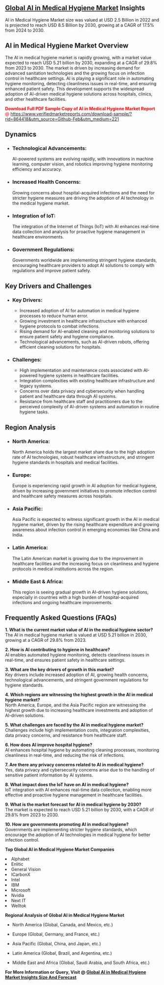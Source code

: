 <h2><a href="https://www.verifiedmarketreports.com/download-sample/?rid=864418&amp;utm_source=Github&amp;utm_medium=221" target="_blank">Global AI in Medical Hygiene Market</a> Insights</h2><p>AI in Medical Hygiene Market size was valued at USD 2.5 Billion in 2022 and is projected to reach USD 8.5 Billion by 2030, growing at a CAGR of 17.5% from 2024 to 2030.</p><p> <h2>AI in Medical Hygiene Market Overview</h2> <p>The AI in medical hygiene market is rapidly growing, with a market value expected to reach USD 5.21 billion by 2030, expanding at a CAGR of 29.8% from 2023 to 2030. The market is driven by increasing demand for advanced sanitation technologies and the growing focus on infection control in healthcare settings. AI is playing a significant role in automating hygiene monitoring, detecting cleanliness issues in real-time, and ensuring enhanced patient safety. This development supports the widespread adoption of AI-driven medical hygiene solutions across hospitals, clinics, and other healthcare facilities.</p> <p><p><span class=""><span style="color: #ff0000;"><strong>Download Full PDF Sample Copy of AI in Medical Hygiene Market Report</strong> @ </span><a href="https://www.verifiedmarketreports.com/download-sample/?rid=864418&amp;utm_source=Github-Feb&amp;utm_medium=221" target="_blank">https://www.verifiedmarketreports.com/download-sample/?rid=864418&amp;utm_source=Github-Feb&amp;utm_medium=221</a></span></p></p> <h2>Dynamics</h2> <ul> <li><h3>Technological Advancements:</h3> AI-powered systems are evolving rapidly, with innovations in machine learning, computer vision, and robotics improving hygiene monitoring efficiency and accuracy.</li> <li><h3>Increased Health Concerns:</h3> Growing concerns about hospital-acquired infections and the need for stricter hygiene measures are driving the adoption of AI technology in the medical hygiene market.</li> <li><h3>Integration of IoT:</h3> The integration of the Internet of Things (IoT) with AI enhances real-time data collection and analysis for proactive hygiene management in healthcare environments.</li> <li><h3>Government Regulations:</h3> Governments worldwide are implementing stringent hygiene standards, encouraging healthcare providers to adopt AI solutions to comply with regulations and improve patient safety.</li> </ul> <h2>Key Drivers and Challenges</h2> <ul> <li><h3>Key Drivers:</h3> <ul> <li>Increased adoption of AI for automation in medical hygiene processes to reduce human error.</li> <li>Growing investment in healthcare infrastructure with enhanced hygiene protocols to combat infections.</li> <li>Rising demand for AI-enabled cleaning and monitoring solutions to ensure patient safety and hygiene compliance.</li> <li>Technological advancements, such as AI-driven robots, offering efficient cleaning solutions for hospitals.</li> </ul> </li> <li><h3>Challenges:</h3> <ul> <li>High implementation and maintenance costs associated with AI-powered hygiene systems in healthcare facilities.</li> <li>Integration complexities with existing healthcare infrastructure and legacy systems.</li> <li>Concerns over data privacy and cybersecurity when handling patient and healthcare data through AI systems.</li> <li>Resistance from healthcare staff and practitioners due to the perceived complexity of AI-driven systems and automation in routine hygiene tasks.</li> </ul> </li> </ul> <h2>Region Analysis</h2> <ul> <li><h3>North America:</h3> North America holds the largest market share due to the high adoption rate of AI technologies, robust healthcare infrastructure, and stringent hygiene standards in hospitals and medical facilities.</li> <li><h3>Europe:</h3> Europe is experiencing rapid growth in AI adoption for medical hygiene, driven by increasing government initiatives to promote infection control and healthcare safety measures across hospitals.</li> <li><h3>Asia Pacific:</h3> Asia Pacific is expected to witness significant growth in the AI in medical hygiene market, driven by the rising healthcare expenditure and growing awareness about infection control in emerging economies like China and India.</li> <li><h3>Latin America:</h3> The Latin American market is growing due to the improvement in healthcare facilities and the increasing focus on cleanliness and hygiene protocols in medical institutions across the region.</li> <li><h3>Middle East & Africa:</h3> This region is seeing gradual growth in AI-driven hygiene solutions, especially in countries with a high burden of hospital-acquired infections and ongoing healthcare improvements.</li> </ul> <h2>Frequently Asked Questions (FAQs)</h2> <p><b>1. What is the current market value of AI in the medical hygiene sector?</b><br> The AI in medical hygiene market is valued at USD 5.21 billion in 2030, growing at a CAGR of 29.8% from 2023.</p> <p><b>2. How is AI contributing to hygiene in healthcare?</b><br> AI enables automated hygiene monitoring, detects cleanliness issues in real-time, and ensures patient safety in healthcare settings.</p> <p><b>3. What are the key drivers of growth in this market?</b><br> Key drivers include increased adoption of AI, growing health concerns, technological advancements, and stringent government regulations for hygiene standards.</p> <p><b>4. Which regions are witnessing the highest growth in the AI in medical hygiene market?</b><br> North America, Europe, and the Asia Pacific region are witnessing the highest growth due to increasing healthcare investments and adoption of AI-driven solutions.</p> <p><b>5. What challenges are faced by the AI in medical hygiene market?</b><br> Challenges include high implementation costs, integration complexities, data privacy concerns, and resistance from healthcare staff.</p> <p><b>6. How does AI improve hospital hygiene?</b><br> AI enhances hospital hygiene by automating cleaning processes, monitoring cleanliness in real-time, and reducing the risk of infections.</p> <p><b>7. Are there any privacy concerns related to AI in medical hygiene?</b><br> Yes, data privacy and cybersecurity concerns arise due to the handling of sensitive patient information by AI systems.</p> <p><b>8. What impact does the IoT have on AI in medical hygiene?</b><br> IoT integration with AI enhances real-time data collection, enabling more effective and proactive hygiene management in healthcare facilities.</p> <p><b>9. What is the market forecast for AI in medical hygiene by 2030?</b><br> The market is expected to reach USD 5.21 billion by 2030, with a CAGR of 29.8% from 2023 to 2030.</p> <p><b>10. How are governments promoting AI in medical hygiene?</b><br> Governments are implementing stricter hygiene standards, which encourage the adoption of AI technologies in medical hygiene for better infection control.</p> </p><p><strong>Top Global AI in Medical Hygiene Market Companies</strong></p><div data-test-id=""><p><li>Alphabet</li><li> Enlitic</li><li> General Vision</li><li> ICarbonX</li><li> Intel</li><li> IBM</li><li> Microsoft</li><li> Nvidia</li><li> Next IT</li><li> Welltok</li></p><div><strong>Regional Analysis of&nbsp;Global AI in Medical Hygiene Market</strong></div><ul><li dir="ltr"><p dir="ltr">North America&nbsp;(Global, Canada, and Mexico, etc.)</p></li><li dir="ltr"><p dir="ltr">Europe (Global, Germany, and France, etc.)</p></li><li dir="ltr"><p dir="ltr">Asia Pacific&nbsp;(Global, China, and Japan, etc.)</p></li><li dir="ltr"><p dir="ltr">Latin America&nbsp;(Global, Brazil, and Argentina, etc.)</p></li><li dir="ltr">Middle East and Africa&nbsp;(Global, Saudi Arabia, and South Africa, etc.)</li></ul><p><strong>For More Information or Query, Visit @&nbsp;</strong><strong><a href="https://www.verifiedmarketreports.com/product/ai-in-medical-hygiene-market/?utm_source=Github&amp;utm_medium=221" target="_blank">Global AI in Medical Hygiene Market Insights Size And Forecast</a></strong></p></div>
